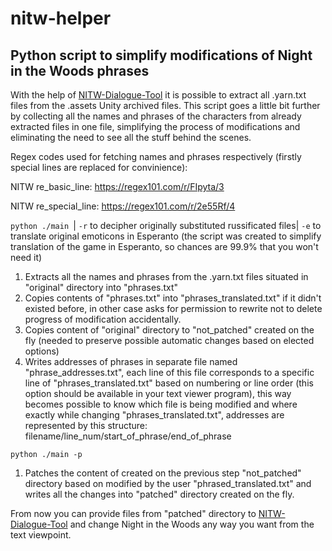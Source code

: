 # nitw-helper
## Python script to simplify modifications of Night in the Woods phrases

With the help of [NITW-Dialogue-Tool](https://github.com/emberimp/NITW-Dialogue-Tool) it is possible to extract all .yarn.txt files from the .assets Unity archived files. This script goes a little bit further by collecting all the names and phrases of the characters from already extracted files in one file, simplifying the process of modifications and eliminating the need to see all the stuff behind the scenes.

Regex codes used for fetching names and phrases respectively (firstly special lines are replaced for convinience):

NITW re_basic_line: https://regex101.com/r/FIpyta/3

NITW re_special_line: https://regex101.com/r/2e55Rf/4

`python ./main `| `-r` to decipher originally substituted russificated files| `-e` to translate original emoticons in Esperanto (the script was created to simplify translation of the game in Esperanto, so chances are 99.9% that you won't need it)

1) Extracts all the names and phrases from the .yarn.txt files situated in "original" directory into "phrases.txt"
2) Copies contents of "phrases.txt" into "phrases_translated.txt" if it didn't existed before, in other case asks for permission to rewrite not to delete progress of modification accidentally.
3) Copies content of "original" directory to "not_patched" created on the fly (needed to preserve possible automatic changes based on elected options)
4) Writes addresses of phrases in separate file named "phrase_addresses.txt", each line of this file corresponds to a specific line of "phrases_translated.txt" based on numbering or line order (this option should be available in your text viewer program), this way becomes possible to know which file is being modified and where exactly while changing "phrases_translated.txt", addresses are represented by this structure: filename/line_num/start_of_phrase/end_of_phrase

`python ./main -p`

1) Patches the content of created on the previous step "not_patched" directory based on modified by the user "phrased_translated.txt" and writes all the changes into "patched" directory created on the fly.

From now you can provide files from "patched" directory to [NITW-Dialogue-Tool](https://github.com/emberimp/NITW-Dialogue-Tool) and change Night in the Woods any way you want from the text viewpoint.
